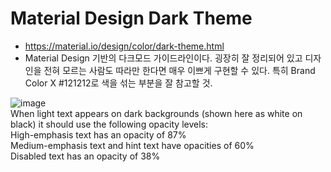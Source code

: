 # Material Design Dark Theme
* https://material.io/design/color/dark-theme.html
* Material Design 기반의 다크모드 가이드라인이다. 굉장히 잘 정리되어 있고 디자인을 전혀 모르는 사람도 따라만 한다면 매우 이쁘게 구현할 수 있다. 특히 Brand Color X #121212로 색을 섞는 부분을 잘 참고할 것.

![image](https://user-images.githubusercontent.com/62606632/121859685-fbb60100-cd32-11eb-9527-2d0b20918975.png)  
When light text appears on dark backgrounds (shown here as white on black) it should use the following opacity levels:  
High-emphasis text has an opacity of 87%  
Medium-emphasis text and hint text have opacities of 60%  
Disabled text has an opacity of 38%
